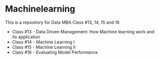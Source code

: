 # Machinelearning

This is a repository for Data MBA Class #13, 14, 15 and 16
- Class #13 - Data Driven Management: How Machine learning work and its application
- Class #14 - Machine Learning I 
- Class #15 - Machine Learning II 
- Class #16 - Evaluating Model Performance
